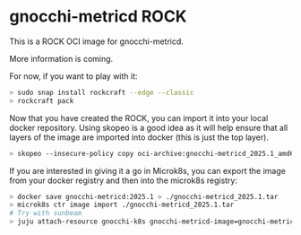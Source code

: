 # gnocchi-metricd ROCK

This is a ROCK OCI image for gnocchi-metricd.

More information is coming.

For now, if you want to play with it:

```bash
> sudo snap install rockcraft --edge --classic
> rockcraft pack
```

Now that you have created the ROCK, you can import it into
your local docker repository. Using skopeo is a good idea as
it will help ensure that all layers of the image are imported
into docker (this is just the top layer).

```bash
> skopeo --insecure-policy copy oci-archive:gnocchi-metricd_2025.1_amd64.rock docker-daemon:gnocchi-metricd:2025.1
```

If you are interested in giving it a go in Microk8s, you can
export the image from your docker registry and then into the
microk8s registry:

```bash
> docker save gnocchi-metricd:2025.1 > ./gnocchi-metricd_2025.1.tar
> microk8s ctr image import ./gnocchi-metricd_2025.1.tar
# Try with sunbeam
> juju attach-resource gnocchi-k8s gnocchi-metricd-image=gnocchi-metricd:2025.1
```
